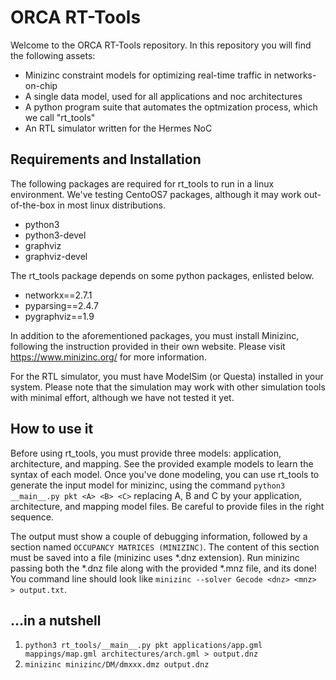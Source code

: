 # ORCA RT-Tools

Welcome to the ORCA RT-Tools repository. In this repository you will find the following assets:

- Minizinc constraint models for optimizing real-time traffic in networks-on-chip
- A single data model, used for all applications and noc architectures
- A python program suite that automates the optmization process, which we call "rt_tools"
- An RTL simulator written for the Hermes NoC

## Requirements and Installation

The following packages are required for rt_tools to run in a linux environment. We've testing CentoOS7 packages, although it may work out-of-the-box in most linux distributions.

- python3
- python3-devel
- graphviz
- graphviz-devel

The rt_tools package depends on some python packages, enlisted below. 

- networkx==2.7.1
- pyparsing==2.4.7
- pygraphviz==1.9

In addition to the aforementioned packages, you must install Minizinc, following the instruction provided in their own website. Please visit https://www.minizinc.org/ for more information.

For the RTL simulator, you must have ModelSim (or Questa) installed in your system. Please note that the simulation may work with other simulation tools with minimal effort, although we have not tested it yet. 

## How to use it 

Before using rt_tools, you must provide three models: application, architecture, and mapping. See the provided example models to learn the syntax of each model. Once you've done modeling, you can use rt_tools to generate the input model for minizinc, using the command `python3 __main__.py pkt <A> <B> <C>` replacing A, B and C by your application, architecture, and mapping model files. Be careful to provide files in the right sequence.

The output must show a couple of debugging information, followed by a section named `OCCUPANCY MATRICES (MINIZINC)`. The content of this section must be saved into a file (minizinc uses \*.dnz extension). Run minizinc passing both the \*.dnz file along with the provided \*.mnz file, and its done! You command line should look like `minizinc --solver Gecode <dnz> <mnz> > output.txt`.

## ...in a nutshell
1) `python3 rt_tools/__main__.py pkt applications/app.gml mappings/map.gml architectures/arch.gml > output.dnz`
2) `minizinc minizinc/DM/dmxxx.dmz output.dnz`
